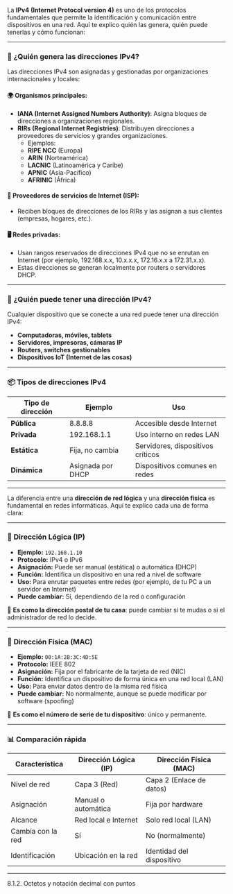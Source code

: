 La **IPv4 (Internet Protocol version 4)** es uno de los protocolos fundamentales que permite la identificación y comunicación entre dispositivos en una red. Aquí te explico quién las genera, quién puede tenerlas y cómo funcionan:

---

### 🧩 **¿Quién genera las direcciones IPv4?**

Las direcciones IPv4 son asignadas y gestionadas por organizaciones internacionales y locales:

#### 🌍 **Organismos principales:**

- **IANA (Internet Assigned Numbers Authority)**: Asigna bloques de direcciones a organizaciones regionales.
- **RIRs (Regional Internet Registries)**: Distribuyen direcciones a proveedores de servicios y grandes organizaciones.
    - Ejemplos:
    - **RIPE NCC** (Europa)
    - **ARIN** (Norteamérica)
    - **LACNIC** (Latinoamérica y Caribe)
    - **APNIC** (Asia-Pacífico)
    - **AFRINIC** (África)

#### 🏢 **Proveedores de servicios de Internet (ISP):**

- Reciben bloques de direcciones de los RIRs y las asignan a sus clientes (empresas, hogares, etc.).

#### 🖥️ **Redes privadas:**

- Usan rangos reservados de direcciones IPv4 que no se enrutan en Internet (por ejemplo, 192.168.x.x, 10.x.x.x, 172.16.x.x a 172.31.x.x).
- Estas direcciones se generan localmente por routers o servidores DHCP.

---

### 👥 **¿Quién puede tener una dirección IPv4?**

Cualquier dispositivo que se conecte a una red puede tener una dirección IPv4:

- **Computadoras, móviles, tablets**
- **Servidores, impresoras, cámaras IP**
- **Routers, switches gestionables**
- **Dispositivos IoT (Internet de las cosas)**

---

### 📦 **Tipos de direcciones IPv4**

|Tipo de dirección|Ejemplo|Uso|
|---|---|---|
|**Pública**|8.8.8.8|Accesible desde Internet|
|**Privada**|192.168.1.1|Uso interno en redes LAN|
|**Estática**|Fija, no cambia|Servidores, dispositivos críticos|
|**Dinámica**|Asignada por DHCP|Dispositivos comunes en redes|

---

La diferencia entre una **dirección de red lógica** y una **dirección física** es fundamental en redes informáticas. Aquí te explico cada una de forma clara:

---

### 🧠 **Dirección Lógica (IP)**

- **Ejemplo:** `192.168.1.10`
- **Protocolo:** IPv4 o IPv6
- **Asignación:** Puede ser manual (estática) o automática (DHCP)
- **Función:** Identifica un dispositivo en una red a nivel de software
- **Uso:** Para enrutar paquetes entre redes (por ejemplo, de tu PC a un servidor en Internet)
- **Puede cambiar:** Sí, dependiendo de la red o configuración

🔹 **Es como la dirección postal de tu casa**: puede cambiar si te mudas o si el administrador de red lo decide.

---

### 🔧 **Dirección Física (MAC)**

- **Ejemplo:** `00:1A:2B:3C:4D:5E`
- **Protocolo:** IEEE 802
- **Asignación:** Fija por el fabricante de la tarjeta de red (NIC)
- **Función:** Identifica un dispositivo de forma única en una red local (LAN)
- **Uso:** Para enviar datos dentro de la misma red física
- **Puede cambiar:** No normalmente, aunque se puede modificar por software (spoofing)

🔹 **Es como el número de serie de tu dispositivo**: único y permanente.

---

### 📊 **Comparación rápida**

|Característica|Dirección Lógica (IP)|Dirección Física (MAC)|
|---|---|---|
|Nivel de red|Capa 3 (Red)|Capa 2 (Enlace de datos)|
|Asignación|Manual o automática|Fija por hardware|
|Alcance|Red local e Internet|Solo red local (LAN)|
|Cambia con la red|Sí|No (normalmente)|
|Identificación|Ubicación en la red|Identidad del dispositivo|

---

8.1.2. Octetos y notación decimal con puntos 

